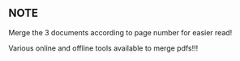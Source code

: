 ## NOTE

Merge the 3 documents according to page number for easier read!

Various online and offline tools available to merge pdfs!!!